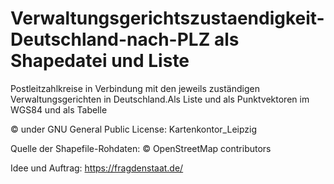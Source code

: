 # Verwaltungsgerichtszustaendigkeit-Deutschland-nach-PLZ als Shapedatei und Liste
Postleitzahlkreise in Verbindung mit den jeweils zuständigen Verwaltungsgerichten in Deutschland.Als Liste und als Punktvektoren im WGS84 und als Tabelle





© under GNU General Public License:   Kartenkontor_Leipzig

Quelle der Shapefile-Rohdaten: © OpenStreetMap contributors

Idee und Auftrag: https://fragdenstaat.de/
